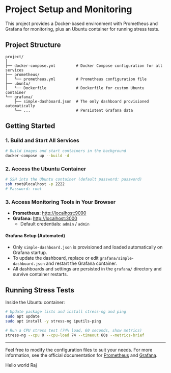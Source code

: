 # Project Setup and Monitoring

This project provides a Docker-based environment with Prometheus and Grafana for monitoring, plus an Ubuntu container for running stress tests.

## Project Structure

```
project/
│
├── docker-compose.yml         # Docker Compose configuration for all services
├── prometheus/
│   └── prometheus.yml         # Prometheus configuration file
├── ubuntu/
│   └── Dockerfile             # Dockerfile for custom Ubuntu container
└── grafana/
    ├── simple-dashboard.json  # The only dashboard provisioned automatically
    └── ...                    # Persistent Grafana data
```

## Getting Started

### 1. Build and Start All Services

```sh
# Build images and start containers in the background
docker-compose up --build -d
```

### 2. Access the Ubuntu Container

```sh
# SSH into the Ubuntu container (default password: password)
ssh root@localhost -p 2222
# Password: root
```

### 3. Access Monitoring Tools in Your Browser

- **Prometheus:** [http://localhost:9090](http://localhost:9090)
- **Grafana:** [http://localhost:3000](http://localhost:3000)
  - Default credentials: `admin` / `admin`

#### Grafana Setup (Automated)
- Only `simple-dashboard.json` is provisioned and loaded automatically on Grafana startup.
- To update the dashboard, replace or edit `grafana/simple-dashboard.json` and restart the Grafana container.
- All dashboards and settings are persisted in the `grafana/` directory and survive container restarts.

## Running Stress Tests

Inside the Ubuntu container:

```sh
# Update package lists and install stress-ng and ping
sudo apt update
sudo apt install -y stress-ng iputils-ping

# Run a CPU stress test (74% load, 60 seconds, show metrics)
stress-ng --cpu 0 --cpu-load 74 --timeout 60s --metrics-brief
```

---

Feel free to modify the configuration files to suit your needs. For more information, see the official documentation for [Prometheus](https://prometheus.io/docs/introduction/overview/) and [Grafana](https://grafana.com/docs/).



Hello world Raj

